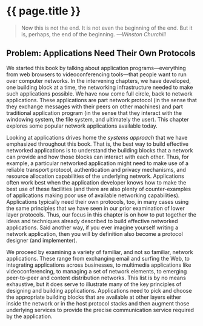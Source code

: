 # {{ page.title }}

> Now this is not the end. It is not even the beginning of the end. But
> it is, perhaps, the end of the beginning. *—Winston Churchill*

## Problem: Applications Need Their Own Protocols

We started this book by talking about application programs—everything
from web browsers to videoconferencing tools—that people want to run
over computer networks. In the intervening chapters, we have developed,
one building block at a time, the networking infrastructure needed to
make such applications possible. We have now come full circle, back to
network applications. These applications are part network protocol (in
the sense that they exchange messages with their peers on other machines)
and part traditional application program (in the sense that they
interact with the windowing system, the file system, and ultimately the
user). This chapter explores some popular network applications
available today.

Looking at applications drives home the *systems approach* that we
have emphasized throughout this book. That is, the best way to build
effective networked applications is to understand the building blocks
that a network can provide and how those blocks can interact with each
other. Thus, for example, a particular networked application might need
to make use of a reliable transport protocol, authentication and privacy
mechanisms, and resource allocation capabilities of the underlying
network. Applications often work best when the application developer
knows how to make the best use of these facilities (and there are also
plenty of counter-examples of applications making poor use of available
networking capabilities). Applications typically need their own
protocols, too, in many cases using the same principles that we have
seen in our prior examination of lower layer protocols. Thus, our focus
in this chapter is on how to put together the ideas and techniques
already described to build effective networked applications. Said
another way, if you ever imagine yourself writing a network application,
then you will by definition also become a protocol designer (and
implementer).

We proceed by examining a variety of familiar, and not so familiar,
network applications. These range from exchanging email and surfing the
Web, to integrating applications across businesses, to multimedia
applications like videoconferencing, to managing a set of network
elements, to emerging peer-to-peer and content distribution networks.
This list is by no means exhaustive, but it does serve to illustrate
many of the key principles of designing and building applications.
Applications need to pick and choose the appropriate building blocks
that are available at other layers either inside the network or in the
host protocol stacks and then augment those underlying services to
provide the precise communication service required by the application.
